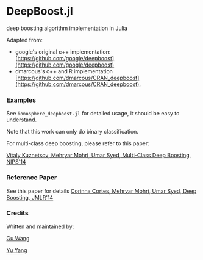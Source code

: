 # DeepBoost.jl
deep boosting algorithm implementation in Julia

Adapted from:
* google's original c++ implementation: [https://github.com/google/deepboost](https://github.com/google/deepboost) 
* dmarcous's c++ and R implementation [https://github.com/dmarcous/CRAN_deepboost](https://github.com/dmarcous/CRAN_deepboost).

### Examples
See `ionosphere_deepboost.jl` for detailed usage, it should be easy to understand.

Note that this work can only do binary classification.

For multi-class deep boosting, please refer to this paper:

[Vitaly Kuznetsov, Mehryar Mohri, Umar Syed, Multi-Class Deep Boosting, NIPS'14](https://papers.nips.cc/paper/5514-multi-class-deep-boosting)

### Reference Paper
See this paper for details
[Corinna Cortes, Mehryar Mohri, Umar Syed,  Deep Boosting, JMLR'14](http://www.jmlr.org/proceedings/papers/v32/cortesb14.html)

### Credits
Written and maintained by:

[Gu Wang](https://github.com/wangg12)

[Yu Yang](https://github.com/yangyu12) 
